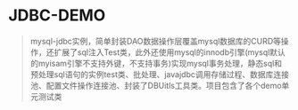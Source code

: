 # JDBC-DEMO
>mysql-jdbc实例，简单封装DAO数据操作层覆盖mysql数据库的CURD等操作，还扩展了sql注入Test类，此外还使用mysql的innodb引擎(mysql默认的myisam引擎不支持外键，不支持事务)实现mysql事务处理，静态sql和预处理sql语句的实例test类、批处理、javajdbc调用存储过程、数据库连接池、配置文件操作连接池、封装了DBUitls工具类。项目包含了各个demo单元测试类
